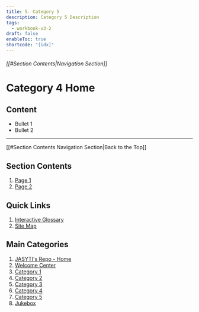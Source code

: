 ```yaml
---
title: 5. Category 5
description: Category 5 Description
tags:
  - workbook-v3-2
draft: false
enableToc: true
shortcode: "[idx]"
---
```

###### [[#Section Contents|Navigation Section]]
# Category 4 Home

## Content
- Bullet 1
- Bullet 2

---
[[#Section Contents Navigation Section|Back to the Top]]
## Section Contents
1. [Page 1](04-category-4/content-page-1.md)
2. [Page 2](04-category-4/content-page-2.md)
## Quick Links
1. [Interactive Glossary](00-welcome/9-glossary.md)
2. [Site Map](00-welcome/10-site-map.md)
##  Main Categories
1. [JASYTI's Repo - Home](index.md)
2. [Welcome Center](00-welcome/index.md)
3. [Category 1](01-category-1/index.md)
4. [Category 2](02-category-2/index.md)
5. [Category 3](03-category-3/index.md)
6. [Category 4](04-category-4/index.md)
7. [Category 5](05-category-5/index.md)
8. [Jukebox](10-jukebox/Index.md)

